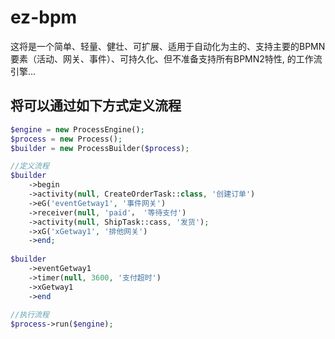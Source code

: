 # ez-bpm
这将是一个简单、轻量、健壮、可扩展、适用于自动化为主的、支持主要的BPMN要素（活动、网关、事件）、可持久化、但不准备支持所有BPMN2特性, 的工作流引擎...

## 将可以通过如下方式定义流程

```PHP
$engine = new ProcessEngine();
$process = new Process();
$builder = new ProcessBuilder($process);

//定义流程
$builder
    ->begin
    ->activity(null, CreateOrderTask::class, '创建订单')
    ->eG('eventGetway1', '事件网关')
    ->receiver(null, 'paid'， '等待支付')
    ->activity(null, ShipTask::cass, '发货');
    ->xG('xGetway1', '排他网关')
    ->end;
    
$builder 
    ->eventGetway1
    ->timer(null, 3600, '支付超时')
    ->xGetway1
    ->end
    
//执行流程
$process->run($engine);

```
